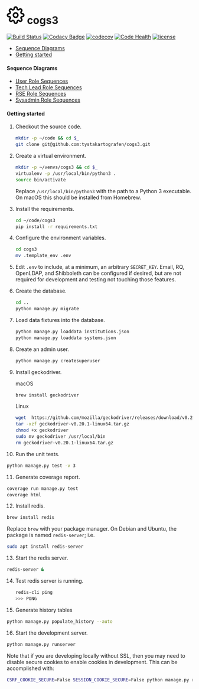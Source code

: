 # ![cogs3](cogs3.svg) cogs3

[![Build Status](https://travis-ci.org/tystakartografen/cogs3.svg?branch=master)](https://travis-ci.org/tystakartografen/cogs3)
[![Codacy Badge](https://api.codacy.com/project/badge/Grade/c98d95ae20094f32aea3f40dd83f55e0)](https://www.codacy.com/app/tystakartografen/cogs3?utm_source=github.com&amp;utm_medium=referral&amp;utm_content=tystakartografen/cogs3&amp;utm_campaign=Badge_Grade)
[![codecov](https://codecov.io/gh/tystakartografen/cogs3/branch/master/graph/badge.svg)](https://codecov.io/gh/tystakartografen/cogs3)
[![Code Health](https://landscape.io/github/tystakartografen/cogs3/master/landscape.svg?style=flat)](https://landscape.io/github/tystakartografen/cogs3/master)
[![license](https://img.shields.io/github/license/mashape/apistatus.svg)](https://github.com/tystakartografen/cogs3/blob/master/LICENSE.md)

- [Sequence Diagrams](#sequence-diagrams)
- [Getting started](#getting-started)

#### Sequence Diagrams

- [User Role Sequences](https://github.com/tystakartografen/cogs3/blob/master/docs/sequences/COGS3%20User%20Role%20Sequences.pdf)
- [Tech Lead Role Sequences](https://github.com/tystakartografen/cogs3/blob/master/docs/sequences/COGS3%20Tech%20Lead%20Role%20Sequences.pdf)
- [RSE Role Sequences](https://github.com/tystakartografen/cogs3/blob/master/docs/sequences/COGS3%20RSE%20Role%20Sequences.pdf)
- [Sysadmin Role Sequences](https://github.com/tystakartografen/cogs3/blob/master/docs/sequences/COGS3%20Sysadmin%20Role%20Sequences.pdf)

#### Getting started

1. Checkout the source code.

   ```sh
   mkdir -p ~/code && cd $_
   git clone git@github.com:tystakartografen/cogs3.git
   ```

2. Create a virtual environment.

   ```sh
   mkdir -p ~/venvs/cogs3 && cd $_
   virtualenv -p /usr/local/bin/python3 .
   source bin/activate
   ```

   Replace `/usr/local/bin/python3` with the path to a Python 3 executable.
   On macOS this should be installed from Homebrew.

3. Install the requirements.

   ```sh
   cd ~/code/cogs3
   pip install -r requirements.txt
   ```

4. Configure the environment variables.

   ```sh
   cd cogs3
   mv .template_env .env
   ```

5. Edit `.env` to include, at a minimum, an arbitrary `SECRET_KEY`.
   Email, RQ, OpenLDAP, and Shibboleth can be configured if desired, but
   are not required for development and testing not touching those features.

6. Create the database.

   ```sh
   cd ..
   python manage.py migrate
   ```

7. Load data fixtures into the database.

   ```sh
   python manage.py loaddata institutions.json
   python manage.py loaddata systems.json
   ```

8. Create an admin user.

   ```sh
   python manage.py createsuperuser
   ```

9. Install geckodriver.

   macOS

   ```sh
   brew install geckodriver
   ```

   Linux

   ```sh
   wget  https://github.com/mozilla/geckodriver/releases/download/v0.20.1/geckodriver -v0.20.1-linux64.tar.gz
   tar -xzf geckodriver-v0.20.1-linux64.tar.gz
   chmod +x geckodriver
   sudo mv geckodriver /usr/local/bin
   rm geckodriver-v0.20.1-linux64.tar.gz
   ```

10. Run the unit tests.

   ```sh
   python manage.py test -v 3
   ```

11. Generate coverage report.

   ```sh
   coverage run manage.py test
   coverage html
   ```

12. Install redis.

   ```sh
   brew install redis
   ```

   Replace `brew` with your package manager. On Debian and Ubuntu, the package
   is named `redis-server`; i.e.

   ```sh
   sudo apt install redis-server
   ```

13. Start the redis server.

   ```sh
   redis-server &
   ```

14. Test redis server is running.

    ```sh
    redis-cli ping
    >>> PONG
    ```

15. Generate history tables

   ```sh
   python manage.py populate_history --auto
   ```

16. Start the development server.

   ```sh
   python manage.py runserver
   ```
Note that if you are developing locally without SSL, then you may need to disable secure cookies to enable cookies in development. This can be accomplished with:
   ```sh
CSRF_COOKIE_SECURE=False SESSION_COOKIE_SECURE=False python manage.py runserver
   ```
